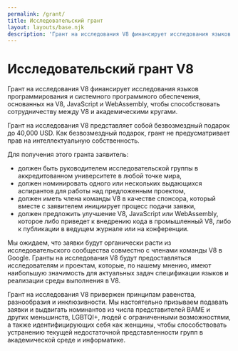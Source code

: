 ```yaml
---
permalink: /grant/
title: Исследовательский грант
layout: layouts/base.njk
description: 'Грант на исследования V8 финансирует исследования языков программирования и системного программного обеспечения, основанных на V8, JavaScript и WebAssembly.'
---
```

# Исследовательский грант V8

Грант на исследования V8 финансирует исследования языков программирования и системного программного обеспечения, основанных на V8, JavaScript и WebAssembly, чтобы способствовать сотрудничеству между V8 и академическими кругами.

Грант на исследования V8 представляет собой безвозмездный подарок до 40,000 USD. Как безвозмездный подарок, грант не предусматривает прав на интеллектуальную собственность.

Для получения этого гранта заявитель:

- должен быть руководителем исследовательской группы в аккредитованном университете в любой точке мира,
- должен номинировать одного или нескольких выдающихся аспирантов для работы над предложенным проектом,
- должен иметь члена команды V8 в качестве спонсора, который вместе с заявителем инициирует процесс подачи заявки,
- должен предложить улучшение V8, JavaScript или WebAssembly, которое либо приведет к внедрению кода в промышленный V8, либо к публикации в ведущем журнале или на конференции.

Мы ожидаем, что заявки будут органически расти из исследовательского сообщества совместно с членами команды V8 в Google. Гранты на исследования V8 будут предоставляться исследователям и проектам, которые, по нашему мнению, имеют наибольшую значимость для актуальных задач спецификации языков и реализации среды выполнения в V8.

Грант на исследования V8 привержен принципам равенства, разнообразия и инклюзивности. Мы настоятельно призываем подавать заявки и выдвигать номинантов из числа представителей BAME и других меньшинств, LGBTQI+, людей с ограниченными возможностями, а также идентифицирующих себя как женщины, чтобы способствовать устранению текущей недостаточной представленности групп в академической среде и информатике.
